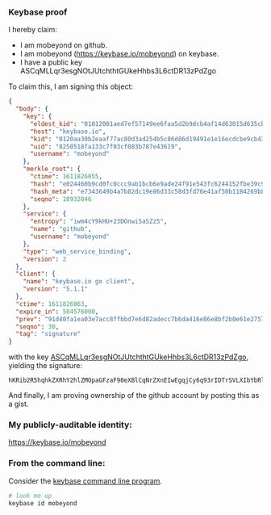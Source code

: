 ### Keybase proof

I hereby claim:

  * I am mobeyond on github.
  * I am mobeyond (https://keybase.io/mobeyond) on keybase.
  * I have a public key ASCqMLLqr3esgNOtJUtchthtGUkeHhbs3L6ctDR13zPdZgo

To claim this, I am signing this object:

```json
{
  "body": {
    "key": {
      "eldest_kid": "01012001aed7ef57149ee6faa5d2b9dcb4af14d63015d635cbd06c1aab551b2606b80a",
      "host": "keybase.io",
      "kid": "0120aa30b2eaaf77ac80d3ad254b5c86d86d19491e1e16ecdcbe9cb43475df33dd660a",
      "uid": "8250518fa133c7f03cf083b787e43619",
      "username": "mobeyond"
    },
    "merkle_root": {
      "ctime": 1611826055,
      "hash": "e024460b9cd0fc0ccc9ab1bcb6e9ade24f91e543fc6244152fbe39c97d023af068d89e35c28aa386c4daef25e64749d47356357b6b6604f0e60527fe99a459f0",
      "hash_meta": "e7343649b4a7b82dc19e86d33c58d3fd76e41af50b1184269b8101c5e81e168f",
      "seqno": 18932846
    },
    "service": {
      "entropy": "iwm4cY9kHU+23DOnwiSaSZz5",
      "name": "github",
      "username": "mobeyond"
    },
    "type": "web_service_binding",
    "version": 2
  },
  "client": {
    "name": "keybase.io go client",
    "version": "5.1.1"
  },
  "ctime": 1611826063,
  "expire_in": 504576000,
  "prev": "91d40fa1ea03e7acc8ffbbd7e6d82adecc7b6da416e86e8bf2b0e61e2757e3d3",
  "seqno": 30,
  "tag": "signature"
}
```

with the key [ASCqMLLqr3esgNOtJUtchthtGUkeHhbs3L6ctDR13zPdZgo](https://keybase.io/mobeyond), yielding the signature:

```
hKRib2R5hqhkZXRhY2hlZMOpaGFzaF90eXBlCqNrZXnEIwEgqjCy6q93rIDTrSVLXIbYbRlJHh4W7Ny+nLQ0dd8z3WYKp3BheWxvYWTESpcCHsQgkdQPoeoD56zI/7vX5tgq3sx7baQW6G6L8rDmHidX49PEICSCKYAHgTE9xvTVb9U7O68WFmpFXABxyL/50bfXfiWVAgHCo3NpZ8RA9DGnJJjH8EPlyCXWN+78WPgJam/iOsnNO1kmB2S0LrfhGojQ7ggUu5Fp3Nd/PaehNUTthcckiCX5r8CyOuoBDahzaWdfdHlwZSCkaGFzaIKkdHlwZQildmFsdWXEIOxFoXdOGq0mTW9CxyjcLR1Yz9t48iO757snNT/6K9sSo3RhZ80CAqd2ZXJzaW9uAQ==

```

And finally, I am proving ownership of the github account by posting this as a gist.

### My publicly-auditable identity:

https://keybase.io/mobeyond

### From the command line:

Consider the [keybase command line program](https://keybase.io/download).

```bash
# look me up
keybase id mobeyond
```

